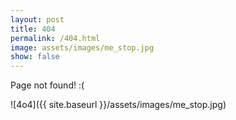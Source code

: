 ```yaml
---
layout: post
title: 404
permalink: /404.html
image: assets/images/me_stop.jpg
show: false
---
```


Page not found! :(

![4o4]({{ site.baseurl }}/assets/images/me_stop.jpg)

